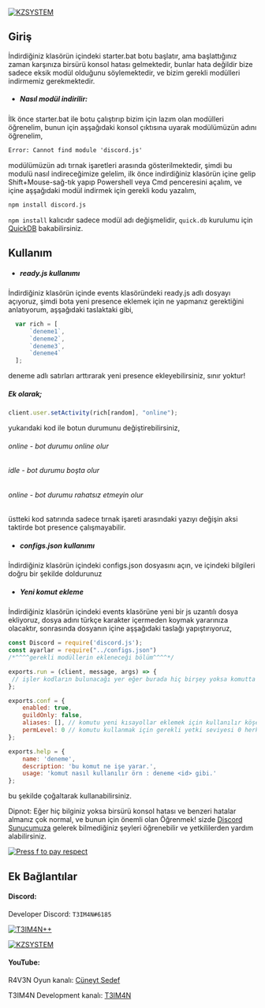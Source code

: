 [![KZSYSTEM](https://cdn.discordapp.com/attachments/795066298295910420/795071380839202827/kzsystemtextlogo.png "KZSYSTEM")](https://github.com/T3IM4N "KZSYSTEM")
## Giriş
İndirdiğiniz klasörün içindeki starter.bat botu başlatır, ama başlattığınız zaman karşınıza birsürü konsol hatası gelmektedir, bunlar hata değildir bize sadece eksik modül olduğunu söylemektedir, ve bizim gerekli modülleri indirmemiz gerekmektedir.
- ##### Nasıl modül indirilir:
İlk önce starter.bat ile botu çalıştırıp bizim için lazım olan modülleri öğrenelim, bunun için aşşağıdaki konsol çıktısına uyarak modülümüzün adını öğrenelim,
```bat
Error: Cannot find module 'discord.js'
```
modülümüzün adı tırnak işaretleri arasında gösterilmektedir, şimdi bu modulü nasıl indireceğimize gelelim, ilk önce indirdiğiniz klasörün içine gelip Shift+Mouse-sağ-tık yapıp Powershell veya Cmd penceresini açalım, ve içine aşşağıdaki modül indirmek için gerekli kodu yazalım,
```bat
npm install discord.js
```
`npm install` kalıcıdır sadece modül adı değişmelidir, `quick.db` kurulumu için [QuickDB](https://stackoverflow.com/questions/55152761/npm-wont-install-quick-db-returns-these-errors "bu bağlantıya") bakabilirsiniz.

## Kullanım
- ##### ready.js kullanımı
İndirdiğiniz klasörün içinde events klasöründeki ready.js adlı dosyayı açıyoruz,
şimdi bota yeni presence eklemek için ne yapmanız gerektiğini anlatıyorum,
aşşağıdaki taslaktaki gibi,
```javascript
  var rich = [
	  `deneme1`,
	  `deneme2`,
	  `deneme3`,
	  `deneme4`
  ];
```
deneme adlı satırları arttırarak yeni presence ekleyebilirsiniz, sınır yoktur!
##### Ek olarak;
```javascript
client.user.setActivity(rich[random], "online");
```
yukarıdaki kod ile botun durumunu değiştirebilirsiniz,
###### online - bot durumu online olur
###### idle - bot durumu boşta olur
###### online - bot durumu rahatsız etmeyin olur
üstteki kod satırında sadece tırnak işareti arasındaki yazıyı değişin aksi taktirde bot presence çalışmayabilir.

- ##### configs.json kullanımı
İndirdiğiniz klasörün içindeki configs.json dosyasını açın, ve içindeki bilgileri doğru bir şekilde doldurunuz

- ##### Yeni komut ekleme
İndirdiğiniz klasörün içindeki events klasörüne yeni bir js uzantılı dosya ekliyoruz, dosya adını türkçe karakter içermeden koymak yararınıza olacaktır, sonrasında dosyanın içine aşşağıdaki taslağı yapıştırıyoruz,

```javascript
const Discord = require('discord.js');
const ayarlar = require("../configs.json")
/*^^^^gerekli modüllerin ekleneceği bölüm^^^^*/

exports.run = (client, message, args) => {
 // işler kodların bulunacağı yer eğer burada hiç birşey yoksa komutta doğal olarak bir yanıt göndermeyecektir, ve herhangi bir konsol çıktısı göndermez
};

exports.conf = {
	enabled: true,
	guildOnly: false,
	aliases: [], // komutu yeni kısayollar eklemek için kullanılır köşeli parantezin içine "tmn","kz","test" şeklinde eklemelisiniz.
	permLevel: 0 // komutu kullanmak için gerekli yetki seviyesi 0 herkesin kullanabilmesi demek.
};

exports.help = {
	name: 'deneme',
	description: 'bu komut ne işe yarar.',
	usage: 'komut nasıl kullanılır örn : deneme <id> gibi.'
};
```
bu şekilde çoğaltarak kullanabilirsiniz.

Dipnot: Eğer hiç bilginiz yoksa birsürü konsol hatası ve benzeri hatalar almanız çok normal, ve bunun için önemli olan Öğrenmek! sizde [Discord Sunucumuza](https://discord.com/invite/sZV8bBfME8 "T3IM4N++") gelerek bilmediğiniz şeyleri öğrenebilir ve yetkililerden yardım alabilirsiniz.

[![Press f to pay respect](https://cdn.discordapp.com/attachments/736576268937723967/763426537574891550/kzsystemlogogif.gif)](https://discord.gg/sZV8bBfME8)

## Ek Bağlantılar
#### Discord:
Developer Discord: `T3IM4N#6185`

[![T3IM4N++](https://img.shields.io/discord/783456542078926860?color=%237289DA&label=T3IM4N&logo=discord&logoColor=white)](https://discord.com/invite/sZV8bBfME8)

[![KZSYSTEM](https://img.shields.io/discord/676684128120471572?color=%237289DA&label=KZSYSTEM&logo=discord&logoColor=white)](https://discord.com/invite/sVePrXS)

#### YouTube:
R4V3N Oyun kanalı: [Cüneyt Sedef](https://www.youtube.com/channel/UCXG8WnwhdBXSfME8__wQ4vA "Cüneyt Sedef")

T3IM4N Development kanalı: [T3IM4N](https://www.youtube.com/channel/UCWAkUxLxmj7M50atx-oWkzw/about "T3IM4N")
